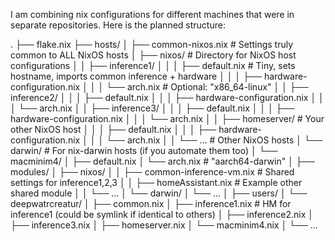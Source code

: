 I am combining nix configurations for different machines that were in separate repositories. Here is the planned structure:

.
├── flake.nix
├── hosts/
│   ├── common-nixos.nix       # Settings truly common to ALL NixOS hosts
│   ├── nixos/                 # Directory for NixOS host configurations
│   │   ├── inference1/
│   │   │   ├── default.nix          # Tiny, sets hostname, imports common inference + hardware
│   │   │   ├── hardware-configuration.nix
│   │   │   └── arch.nix             # Optional: "x86_64-linux"
│   │   ├── inference2/
│   │   │   ├── default.nix
│   │   │   ├── hardware-configuration.nix
│   │   │   └── arch.nix
│   │   ├── inference3/
│   │   │   ├── default.nix
│   │   │   ├── hardware-configuration.nix
│   │   │   └── arch.nix
│   │   ├── homeserver/          # Your other NixOS host
│   │   │   ├── default.nix
│   │   │   ├── hardware-configuration.nix
│   │   │   └── arch.nix
│   │   └── ...                  # Other NixOS hosts
│   └── darwin/                # For nix-darwin hosts (if you automate them too)
│       └── macminim4/
│           ├── default.nix
│           └── arch.nix             # "aarch64-darwin"
│
├── modules/
│   ├── nixos/
│   │   ├── common-inference-vm.nix # Shared settings for inference1,2,3
│   │   ├── homeAssistant.nix       # Example other shared module
│   │   └── ...
│   └── darwin/
│       └── ...
│
├── users/
│   └── deepwatrcreatur/
│       ├── common.nix
│       ├── inference1.nix # HM for inference1 (could be symlink if identical to others)
│       ├── inference2.nix
│       ├── inference3.nix
│       ├── homeserver.nix
│       └── macminim4.nix
│
└── ...
